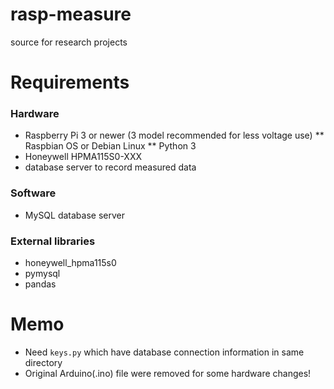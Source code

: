# rasp-measure
source for research projects

# Requirements
### Hardware
* Raspberry Pi 3 or newer (3 model recommended for less voltage use)
** Raspbian OS or Debian Linux
** Python 3
* Honeywell HPMA115S0-XXX
* database server to record measured data

### Software
* MySQL database server

### External libraries
* honeywell_hpma115s0
* pymysql
* pandas

# Memo
* Need `keys.py` which have database connection information in same directory 
* Original Arduino(.ino) file were removed for some hardware changes!
